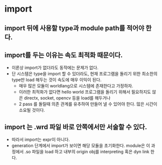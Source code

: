 # import

## import 뒤에 사용할 type과 module path를 적어야 한다.

## import를 두는 이유는 속도 최적화 때문이다.
* 이론상 import가 없더라도 동작에는 문제가 없다.
* 단 시스템은 type을 import 할 수 있더라도, 현재 프로그램을 돌리기 위한 최소한의 type만 load 해두는 것이 속도에 매우 이익이 된다.
    * 매우 많은 모듈이 worldlang으로 시스템에 존재한다고 가정하자.
    * 이러한 최적화가 없다면 hello world 프로그램을 돌리기 위해서 필요하지도 않은 directx, socket, opencv 등을 load를 해두거나
    * 2 pass 를 돌릴때 의존 관계를 유추하여 만들어 낼 수 있어야 한다. 많은 시간이 소요될 것이다.

## import 는 .wrd 파일 바로 안쪽에서만 서술할 수 있다.
* 따라서 import는 expr이 아니다.
* generation 단계에서 import가 보이면 해당 모듈을 초기화한다. module은 이 과정에서 .so 파일을 load 하고 내부의 origin obj를 interpreting 혹은 dyn link 한다.
